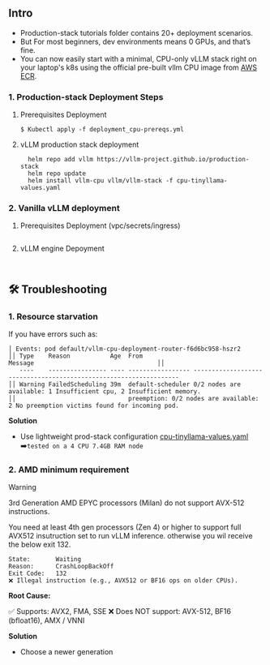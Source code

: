 ## Intro
- Production-stack tutorials folder contains 20+ deployment scenarios.
- But For most beginners, dev environments means 0 GPUs, and that’s fine.
- You can now easily start with a minimal, CPU-only vLLM stack right on your laptop's k8s using the official pre-built vllm CPU image from [AWS ECR](https://gallery.ecr.aws/q9t5s3a7/vllm-cpu-release-repo).

### 1. Production-stack Deployment Steps
1. Prerequisites Deployment
   ```nginx
   $ Kubectl apply -f deployment_cpu-prereqs.yml
   ```
2. vLLM production stack deployment
   ```nginx
     helm repo add vllm https://vllm-project.github.io/production-stack
     helm repo update
     helm install vllm-cpu vllm/vllm-stack -f cpu-tinyllama-values.yaml
   ```
### 2. Vanilla vLLM deployment
1. Prerequisites Deployment (vpc/secrets/ingress)
   ```nginx
   ```
3. vLLM engine Depoyment
   ```nginx
  
   ```
## 🛠️ Troubleshooting
### 1. Resource starvation
If you have errors such as:
```
│ Events: pod default/vllm-cpu-deployment-router-f6d6bc958-hszr2
││ Type    Reason           Age  From                                     Message                                  ││
   ----    ---------------- ---- ----------------- ------------------------------------------------------------------
││ Warning FailedScheduling 39m  default-scheduler 0/2 nodes are available: 1 Insufficient cpu, 2 Insufficient memory.
││                               preemption: 0/2 nodes are available: 2 No preemption victims found for incoming pod.
```
**Solution**
- Use lightweight prod-stack configuration [cpu-tinyllama-values.yaml](./cpu-tinyllama-values.yaml) ➡️`tested on a 4 CPU 7.4GB RAM node`
### 2. AMD minimum requirement
>[!warning]
> 3rd Generation AMD EPYC processors (Milan) do not support AVX-512 instructions.

 You need at least 4th gen processors (Zen 4) or higher to support full AVX512 insutruction set to run vLLM inference.
 otherwise you wil receive the below exit 132. 
 ```
 State:       Waiting
 Reason:      CrashLoopBackOff
 Exit Code:   132
❌ Illegal instruction (e.g., AVX512 or BF16 ops on older CPUs).
 ```
**Root Cause:**

✅ Supports: AVX2, FMA, SSE
❌ Does NOT support: AVX-512, BF16 (bfloat16), AMX / VNNI

**Solution**
- Choose a newer generation 
